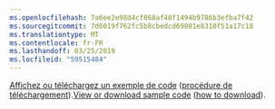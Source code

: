 ```yaml
---
ms.openlocfilehash: 7a6ee2e98d4cf068af48f1494b9786b3efba7f42
ms.sourcegitcommit: 7d6019f762fc5b8cbedcd69801e8310f51a17c18
ms.translationtype: MT
ms.contentlocale: fr-FR
ms.lasthandoff: 03/25/2019
ms.locfileid: "59515484"
---
```

<span data-ttu-id="dd71b-101">[Affichez ou téléchargez un exemple de code](https://github.com/aspnet/Docs/tree/master/aspnetcore/tutorials/grpc/grpc-start/samples/GrpcStart) ([procédure de téléchargement](xref:index#how-to-download-a-sample)).</span><span class="sxs-lookup"><span data-stu-id="dd71b-101">[View or download sample code](https://github.com/aspnet/Docs/tree/master/aspnetcore/tutorials/grpc/grpc-start/samples/GrpcStart) ([how to download](xref:index#how-to-download-a-sample)).</span></span>
